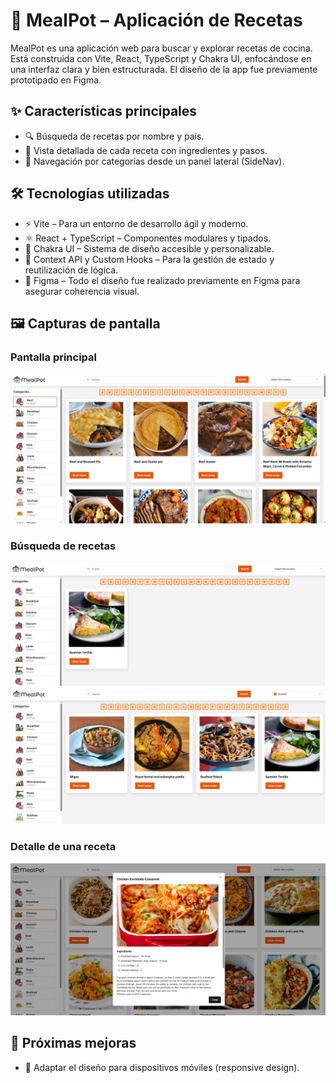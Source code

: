# 🍲 MealPot – Aplicación de Recetas

MealPot es una aplicación web para buscar y explorar recetas de cocina. Está construida con Vite, React, TypeScript y Chakra UI, enfocándose en una interfaz clara y bien estructurada. El diseño de la app fue previamente prototipado en Figma.

## ✨ Características principales

- 🔍 Búsqueda de recetas por nombre y país.
- 📖 Vista detallada de cada receta con ingredientes y pasos.
- 📂 Navegación por categorías desde un panel lateral (SideNav).

## 🛠️ Tecnologías utilizadas

- ⚡ Vite – Para un entorno de desarrollo ágil y moderno.
- ⚛️ React + TypeScript – Componentes modulares y tipados.
- 🎨 Chakra UI – Sistema de diseño accesible y personalizable.
- 🧠 Context API y Custom Hooks – Para la gestión de estado y reutilización de lógica.
- 🧩 Figma – Todo el diseño fue realizado previamente en Figma para asegurar coherencia visual.

## 🖼️ Capturas de pantalla

### Pantalla principal

![Pantalla principal](https://github.com/cescktNC/meal-pot-app/blob/main/src/assets/screenshots/main_screen.JPG)

### Búsqueda de recetas

![Pantalla principal](https://github.com/cescktNC/meal-pot-app/blob/main/src/assets/screenshots/search_recipe_by_name.JPG)
![Pantalla principal](https://github.com/cescktNC/meal-pot-app/blob/main/src/assets/screenshots/search_recipes_by_area.JPG)

### Detalle de una receta

![Pantalla principal](https://github.com/cescktNC/meal-pot-app/blob/main/src/assets/screenshots/dialog_recipeJPG.JPG)

## 🧪 Próximas mejoras

- 📱 Adaptar el diseño para dispositivos móviles (responsive design).
